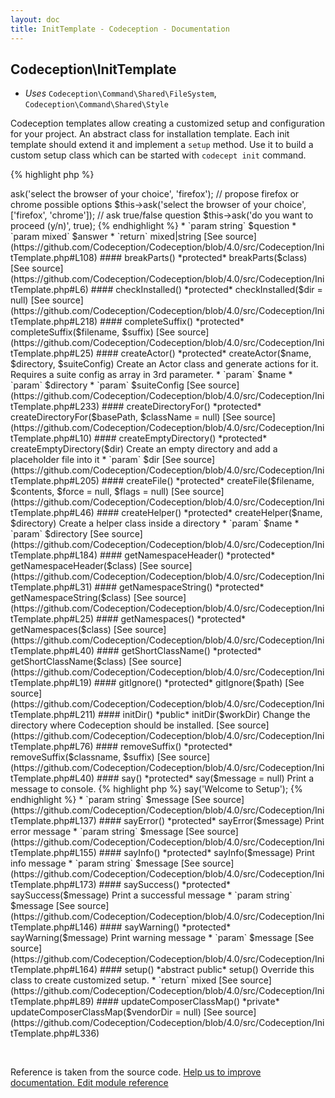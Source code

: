 ```yaml
---
layout: doc
title: InitTemplate - Codeception - Documentation
---
```



## Codeception\InitTemplate


* *Uses* `Codeception\Command\Shared\FileSystem`, `Codeception\Command\Shared\Style`

Codeception templates allow creating a customized setup and configuration for your project.
An abstract class for installation template. Each init template should extend it and implement a `setup` method.
Use it to build a custom setup class which can be started with `codecept init` command.


{% highlight php %}

<?php
namespace Codeception\Template; // it is important to use this namespace so codecept init could locate this template
class CustomInstall extends \Codeception\InitTemplate
{
     public function setup()
     {
        // implement this
     }
}

{% endhighlight %}
This class provides various helper methods for building customized setup


#### __construct()

 *public* __construct($input, $output) 

[See source](https://github.com/Codeception/Codeception/blob/4.0/src/Codeception/InitTemplate.php#L66)

#### addModulesToComposer()

 *protected* addModulesToComposer($modules) 

[See source](https://github.com/Codeception/Codeception/blob/4.0/src/Codeception/InitTemplate.php#L260)

#### addStyles()

 *public* addStyles($output) 

[See source](https://github.com/Codeception/Codeception/blob/4.0/src/Codeception/InitTemplate.php#L9)

#### ask()

 *protected* ask($question, $answer = null) 

{% highlight php %}

<?php
// propose firefox as default browser
$this->ask('select the browser of your choice', 'firefox');

// propose firefox or chrome possible options
$this->ask('select the browser of your choice', ['firefox', 'chrome']);

// ask true/false question
$this->ask('do you want to proceed (y/n)', true);

{% endhighlight %}

 * `param string` $question
 * `param mixed` $answer
 * `return` mixed|string

[See source](https://github.com/Codeception/Codeception/blob/4.0/src/Codeception/InitTemplate.php#L108)

#### breakParts()

 *protected* breakParts($class) 

[See source](https://github.com/Codeception/Codeception/blob/4.0/src/Codeception/InitTemplate.php#L6)

#### checkInstalled()

 *protected* checkInstalled($dir = null) 

[See source](https://github.com/Codeception/Codeception/blob/4.0/src/Codeception/InitTemplate.php#L218)

#### completeSuffix()

 *protected* completeSuffix($filename, $suffix) 

[See source](https://github.com/Codeception/Codeception/blob/4.0/src/Codeception/InitTemplate.php#L25)

#### createActor()

 *protected* createActor($name, $directory, $suiteConfig) 

Create an Actor class and generate actions for it.
Requires a suite config as array in 3rd parameter.

 * `param` $name
 * `param` $directory
 * `param` $suiteConfig

[See source](https://github.com/Codeception/Codeception/blob/4.0/src/Codeception/InitTemplate.php#L233)

#### createDirectoryFor()

 *protected* createDirectoryFor($basePath, $className = null) 

[See source](https://github.com/Codeception/Codeception/blob/4.0/src/Codeception/InitTemplate.php#L10)

#### createEmptyDirectory()

 *protected* createEmptyDirectory($dir) 

Create an empty directory and add a placeholder file into it
 * `param` $dir

[See source](https://github.com/Codeception/Codeception/blob/4.0/src/Codeception/InitTemplate.php#L205)

#### createFile()

 *protected* createFile($filename, $contents, $force = null, $flags = null) 

[See source](https://github.com/Codeception/Codeception/blob/4.0/src/Codeception/InitTemplate.php#L46)

#### createHelper()

 *protected* createHelper($name, $directory) 

Create a helper class inside a directory

 * `param` $name
 * `param` $directory

[See source](https://github.com/Codeception/Codeception/blob/4.0/src/Codeception/InitTemplate.php#L184)

#### getNamespaceHeader()

 *protected* getNamespaceHeader($class) 

[See source](https://github.com/Codeception/Codeception/blob/4.0/src/Codeception/InitTemplate.php#L31)

#### getNamespaceString()

 *protected* getNamespaceString($class) 

[See source](https://github.com/Codeception/Codeception/blob/4.0/src/Codeception/InitTemplate.php#L25)

#### getNamespaces()

 *protected* getNamespaces($class) 

[See source](https://github.com/Codeception/Codeception/blob/4.0/src/Codeception/InitTemplate.php#L40)

#### getShortClassName()

 *protected* getShortClassName($class) 

[See source](https://github.com/Codeception/Codeception/blob/4.0/src/Codeception/InitTemplate.php#L19)

#### gitIgnore()

 *protected* gitIgnore($path) 

[See source](https://github.com/Codeception/Codeception/blob/4.0/src/Codeception/InitTemplate.php#L211)

#### initDir()

 *public* initDir($workDir) 

Change the directory where Codeception should be installed.

[See source](https://github.com/Codeception/Codeception/blob/4.0/src/Codeception/InitTemplate.php#L76)

#### removeSuffix()

 *protected* removeSuffix($classname, $suffix) 

[See source](https://github.com/Codeception/Codeception/blob/4.0/src/Codeception/InitTemplate.php#L40)

#### say()

 *protected* say($message = null) 

Print a message to console.

{% highlight php %}

<?php
$this->say('Welcome to Setup');

{% endhighlight %}


 * `param string` $message

[See source](https://github.com/Codeception/Codeception/blob/4.0/src/Codeception/InitTemplate.php#L137)

#### sayError()

 *protected* sayError($message) 

Print error message
 * `param string` $message

[See source](https://github.com/Codeception/Codeception/blob/4.0/src/Codeception/InitTemplate.php#L155)

#### sayInfo()

 *protected* sayInfo($message) 

Print info message
 * `param string` $message

[See source](https://github.com/Codeception/Codeception/blob/4.0/src/Codeception/InitTemplate.php#L173)

#### saySuccess()

 *protected* saySuccess($message) 

Print a successful message
 * `param string` $message

[See source](https://github.com/Codeception/Codeception/blob/4.0/src/Codeception/InitTemplate.php#L146)

#### sayWarning()

 *protected* sayWarning($message) 

Print warning message
 * `param` $message

[See source](https://github.com/Codeception/Codeception/blob/4.0/src/Codeception/InitTemplate.php#L164)

#### setup()

 *abstract public* setup() 

Override this class to create customized setup.
 * `return` mixed

[See source](https://github.com/Codeception/Codeception/blob/4.0/src/Codeception/InitTemplate.php#L89)

#### updateComposerClassMap()

 *private* updateComposerClassMap($vendorDir = null) 

[See source](https://github.com/Codeception/Codeception/blob/4.0/src/Codeception/InitTemplate.php#L336)

<p>&nbsp;</p><div class="alert alert-warning">Reference is taken from the source code. <a href="https://github.com/Codeception/Codeception/blob/4.0/src/Codeception/InitTemplate.php">Help us to improve documentation. Edit module reference</a></div>
